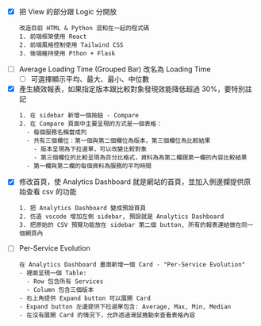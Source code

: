 - [x] 把 View 的部分跟 Logic 分開放
  ```prompt
  改造目前 HTML & Python 混和在一起的程式碼
  1. 前端框架使用 React
  2. 前端風格控制使用 Tailwind CSS
  3. 後端維持使用 Pthon + Flask
  ```
- [ ] Average Loading Time (Grouped Bar) 改名為 Loading Time
  - [ ] 可選擇顯示平均、最大、最小、中位數
- [x] 產生績效報表，如果指定版本跟比較對象發現效能降低超過 30%，要特別註記
  ```prompt
  1. 在 sidebar 新增一個按鈕 - Compare
  2. 在 Compare 頁面中主要呈現的方式是一個表格：
    - 每個服務名稱當成列
    - 共有三個欄位：第一個與第二個欄位為版本，第三個欄位為比較結果
      - 版本呈現為下拉選單，可以改變比較對象
      - 第三個欄位的比較呈現為百分比格式，資料為為第二欄跟第一欄的內容比較結果
    - 第一欄與第二欄的每個資料為服務的平均時間
  ```
- [x] 修改首頁，使 Analytics Dashboard 就是網站的首頁，並加入側邊攔提供原始查看 csv 的功能
  ```prompt
  1. 把 Analytics Dashboard 變成預設首頁
  2. 仿造 vscode 增加左側 sidebar, 預設就是 Analytics Dashboard
  3. 把原始的 CSV 預覽功能放在 sidebar 第二個 button, 所有的報表連結做在同一個網頁內
  ```
- [ ] Per-Service Evolution
  ```prompt
  在 Analytics Dashboard 畫面新增一個 Card - "Per-Service Evolution"
  - 裡面呈現一個 Table:
    - Row 包含所有 Services
    - Column 包含三個版本
  - 右上角提供 Expand button 可以展開 Card
  - Expand button 左邊提供下拉選單包含: Average, Max, Min, Median
  - 在沒有展開 Card 的情況下，允許透過滑鼠捲動來查看表格內容
  ```